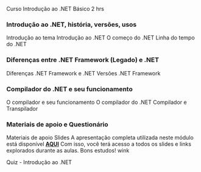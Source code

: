 Curso Introdução ao .NET
Básico
2 hrs

### Introdução ao .NET, história, versões, usos
Introdução ao tema
Introdução ao .NET
O começo do .NET
Linha do tempo do .NET

### Diferenças entre .NET Framework (Legado) e .NET
Diferenças .NET Framework e .NET
Versões .NET Framework

### Compilador do .NET e seu funcionamento
O compilador e seu funcionamento
O compilador do .NET
Compilador e Transpilador

### Materiais de apoio e Questionário
Materiais de apoio
Slides
A apresentação completa utilizada neste módulo está disponível **[AQUI](https://hermes.dio.me/files/assets/266ecf5b-fd52-4cc6-8fa0-49aa72293f39.pptx)**
Com isso, você terá acesso a todos os slides e links explorados durante as aulas.
Bons estudos! wink

Quiz - Introdução ao .NET


